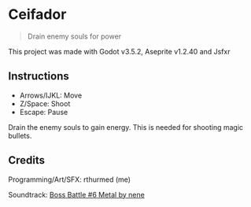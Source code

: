 # Ceifador

> Drain enemy souls for power

This project was made with Godot v3.5.2, Aseprite v1.2.40 and Jsfxr

## Instructions

- Arrows/IJKL: Move
- Z/Space: Shoot
- Escape: Pause

Drain the enemy souls to gain energy. This is needed for shooting magic bullets.

## Credits

Programming/Art/SFX: rthurmed (me)

Soundtrack: [Boss Battle #6 Metal by nene](https://opengameart.org/content/boss-battle-6-metal)

